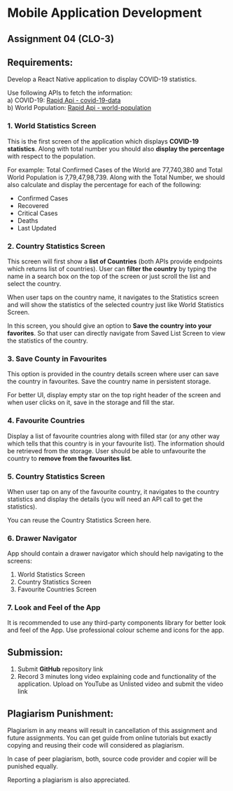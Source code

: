 # Mobile Application Development

## Assignment 04 (CLO-3)

## Requirements:

Develop a React Native application to display COVID-19 statistics.  

Use following APIs to fetch the information:  
a) COVID-19: [Rapid Api - covid-19-data](https://rapidapi.com/Gramzivi/api/covid-19-data)  
b) World Population: [Rapid Api - world-population](https://rapidapi.com/aldair.sr99/api/world-population)  

### 1. World Statistics Screen
This is the first screen of the application which displays
**COVID-19 statistics**. Along with total number you should also 
**display the percentage** with respect to the population.  

For example: Total Confirmed Cases of the World are 77,740,380 and Total World Population is
7,79,47,98,739. Along with the Total Number, we should also calculate and display the
percentage for each of the following:  
* Confirmed Cases  
* Recovered  
* Critical Cases  
* Deaths  
* Last Updated  

### 2. Country Statistics Screen
This screen will first show a **list of Countries** (both APIs provide endpoints which returns list of
countries). User can **filter the country** by typing the name in a search box on the top of the
screen or just scroll the list and select the country.  

When user taps on the country name, it navigates to the Statistics screen and will show the
statistics of the selected country just like World Statistics Screen.  

In this screen, you should give an option to **Save the country into your favorites**. 
So that user
can directly navigate from Saved List Screen to view the statistics of the country.  

### 3. Save County in Favourites
This option is provided in the country details screen where user can save the country in
favourites. Save the country name in persistent storage.  

For better UI, display empty star on the top right header of the screen and 
when user clicks
on it, save in the storage and fill the star.  

### 4. Favourite Countries
Display a list of favourite countries along with filled star (or any other way which tells that this country is in your favourite list). The information should be retrieved from the storage.
User should be able to unfavourite the country to **remove from the favourites list**.

### 5. Country Statistics Screen
When user tap on any of the favourite country, it navigates to the country statistics and display the details (you will need an API call to get the statistics).  

You can reuse the Country Statistics Screen here.

### 6. Drawer Navigator
App should contain a drawer navigator which should help navigating to the screens:  
1. World Statistics Screen  
2. Country Statistics Screen  
3. Favourite Countries Screen  

### 7. Look and Feel of the App  
It is recommended to use any third-party components library for better look and feel of the App. Use professional colour scheme and icons for the app.  

## Submission:
1. Submit **GitHub** repository link  
2. Record 3 minutes long video explaining code and functionality of the application. Upload on YouTube as Unlisted video and submit the video link  

## Plagiarism Punishment:
Plagiarism in any means will result in cancellation of this assignment and future assignments. You can get guide from online tutorials but exactly copying and reusing their code will considered as plagiarism.  

In case of peer plagiarism, both, source code provider and copier will be punished equally.  

Reporting a plagiarism is also appreciated.
